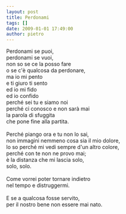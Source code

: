 ```yaml
---
layout: post
title: Perdonami
tags: []
date: 2009-01-01 17:49:00
author: pietro
---
```

Perdonami se puoi,<br/>perdonami se vuoi,<br/>non so se ce la posso fare<br/>o se c'è qualcosa da perdonare,<br/>ma io mi pento<br/>e ti giuro ti sento<br/>ed io mi fido<br/>ed io confido<br/>perché sei tu e siamo noi<br/>perché ci conosco e non sarà mai<br/>la parola di sfuggita<br/>che pone fine alla partita.<br/><br/>Perché piango ora e tu non lo sai,<br/>non immagini nemmeno cosa sia il mio dolore,<br/>lo so perché mi vedi sempre d'un altro colore,<br/>perché con te non ne provo mai;<br/>è la distanza che mi lascia solo,<br/>solo, solo.<br/><br/>Come vorrei poter tornare indietro<br/>nel tempo e distruggermi.<br/><br/>E se a qualcosa fosse servito,<br/>per il nostro bene non essere mai nato.
